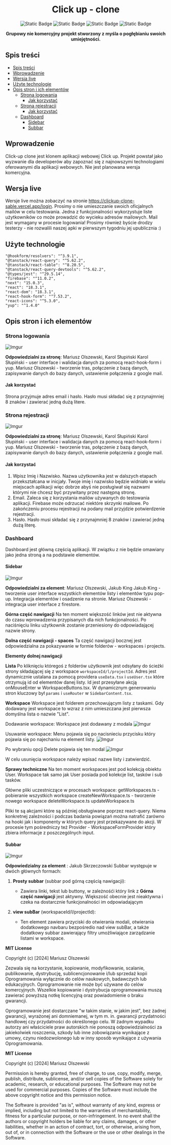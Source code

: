 <h1 align='center'>Click up - clone</h1>

<div align='center'>

![Static Badge](https://img.shields.io/badge/15.0.3-white?logo=nextdotjs&label=nextjs) ![Static Badge](https://img.shields.io/badge/5.62.2-red?logo=reactquery&logoColor=white&label=react-query) ![Static Badge](https://img.shields.io/badge/8.20.5-white?logo=reacttable&logoColor=white&label=react-table&labelColor=blue) ![Static Badge](https://img.shields.io/badge/11.0.2-white?logo=firebase&logoColor=white&label=firebase&labelColor=orange)

</div>

 <p align='center'>
<b >Grupowy nie komercyjny projekt stworzony z myśla o pogłębianiu swoich umiejętności.</b>
</p>

## Spis treści

- [Spis treści](#spis-treści)
- [Wprowadzenie](#wprowadzenie)
- [Wersja live](#wersja-live)
- [Użyte technologie](#użyte-technologie)
- [Opis stron i ich elementów](#opis-stron-i-ich-elementów)
  - [Strona logowania](#strona-logowania)
    - [Jak korzystać](#jak-korzystać)
  - [Strona rejestracji](#strona-rejestracji)
    - [Jak korzystać](#jak-korzystać-1)
  - [Dashboard](#dashboard)
    - [Sidebar](#sidebar)
    - [Subbar](#subbar)

## Wprowadzenie

Click-up clone jest klonem aplikacji webowej Click up. Projekt powstał jako wyzwanie dla developerów aby zapoznać się z najnowszymi technologiami oferowanymi dla aplikacji webowych. Nie jest planowana wersja komercyjna.

## Wersja live

Wersje live można zobaczyć na stronie https://clickup-clone-sable.vercel.app/login. Prosimy o nie umieszczanie swoich oficjalnych mailów w celu testowania. Jedna z funkcjonalności wykorzystuje liste użytkowników co może prowadzić do wycieku adresów mailowych. Mail jest wymagany w procesie logowania! Prosimy również byście drodzy testerzy - nie rozwalili naszej apki w pierwszym tygodniu jej upublicznia :)

## Użyte technologie

    "@hookform/resolvers": "^3.9.1",
    "@tanstack/react-query": "^5.62.2",
    "@tanstack/react-table": "^8.20.5",
    "@tanstack/react-query-devtools": "^5.62.2",
    "@types/jest": "^29.5.14",
    "firebase": "^11.0.2",
    "next": "15.0.3",
    "react": "18.3.1",
    "react-dom": "18.3.1",
    "react-hook-form": "^7.53.2",
    "react-icons": "^5.3.0",
    "yup": "^1.4.0"

## Opis stron i ich elementów

### Strona logowania

![Imgur](https://i.imgur.com/a/Xnu0dxu.png)

**Odpowiedzialni za stronę**: Mariusz Olszewski, Karol Słupiński
Karol Słupiński - user interface i walidacja danych za pomocą react-hook-form i yup.
Mariusz Olszewski - tworzenie tras, połączenie z bazą danych, zapisywanie danych do bazy danych, ustawienie połączenia z google mail.

#### Jak korzystać

Strona przyjmuje adres email i hasło. Hasło musi składać się z przynajmniej 8 znaków i zawierać jedną dużą litere.

### Strona rejestracji

![Imgur](https://imgur.com/jvoLAfP)

**Odpowiedzialni za stronę**: Mariusz Olszewski, Karol Słupiński
Karol Słupiński - user interface i walidacja danych za pomocą react-hook-form i yup.
Mariusz Olszewski - tworzenie tras, połączenie z bazą danych, zapisywanie danych do bazy danych, ustawienie połączenia z google mail.

#### Jak korzystać

1. Wpisz Imię i Nazwisko. Nazwa użytkownika jest w dalszych etapach przekształcana w inicjały. Twoje imię i nazwisko będzie widniało w wielu miejscach aplikacji więc dobrze abyś nie posługiwał się nazwami którymi nie chcesz być przywitany przez następną stronę.
2. Email. Zaleca się z korzystania mailów używanych do testowania aplikacji. Firebase może odrzucać niektóre skrzynki mailowe. Po zakończeniu procesu rejestracji na podany mail przyjdzie potwierdzenie rejestracji.
3. Hasło. Hasło musi składać się z przynajmniej 8 znaków i zawierać jedną dużą literę.

### Dashboard

Dashboard jest główną częścią aplikacji. W związku z nie będzie omawiany jako jedna stroną a na podstawie elementów.

#### Sidebar

![Imgur](https://imgur.com/OD7nvDG)

**Odpowiedzialni za element**: Mariusz Olszewski, Jakub King
Jakub King - tworzenie user interface wszystkich elementów listy i elementów typu pop-up. Integracja elementów i osadzenie na stronie.
Mariusz Olszewski - integracja user interface z firestore.

**Górna część nawigacji**
Na ten moment większość linków jest nie aktywna do czasu wprowadzenia przypisanych dla nich funkcjonalności. Po naciśnięciu linku użytkownik zostanie przeniesiony do odpowiadającej nazwie strony.

**Dolna część nawigacji - spaces**
Ta część nawigacji bocznej jest odpowiedzialna za pokazywanie w formie folderów - workspaces i projects.

**Elementy dolnej nawigacji**

**Lista**
Po kliknięciu któregoś z folderów użytkownik jest odsyłany do ścieżki strony składającej się z workspace `workspaceId/l/projectId`. Adres jest dynamicznie ustalana za pomocą providera `useData.tsx` i `useUser.tsx` które otrzymują id od elementów danej listy. Id jest przesyłane akcją onMouseEnter w WorkspaceButtons.tsx. W dynamicznym generowaniu stron kluczowy był `params` i `useRouter` w `SidebarContent.tsx`.

**Workspace**
Workspace jest folderem przechowującym listy z taskami. Gdy dodawany jest workspace to wzraz z nim umieszczana jest pierwsza domyślna lista o nazwie "List".

Dodawanie workspace:
Workspace jest dodawany z modala
![Imgur](https://imgur.com/zji5801)

Usuwanie workspace:
Menu pojawia się po nacisnieciu przycisku który pojawia się po najechaniu na element listy.
![Imgur](https://imgur.com/rRGAx47)

Po wybraniu opcji Delete pojawia się ten modal
![Imgur](https://imgur.com/DREFBXG)

W celu usunięcia workspace należy wpisać nazwe listy i zatwierdzić.

**Sprawy techniczne**
Na ten moment workspaces jest pod kolekcją obiektu User. Workspace tak samo jak User posiada pod kolekcje list, tasków i sub tasków.

Główne pliki uczestniczące w procesach workspace:
getWorkspaces.ts - pobieranie wszystkich workspace
createNewWorkspace.ts - tworzenie nowego workspace
deleteWorkspace.ts
updateWorkspace.ts

Pliki te są akcjami które są później obsługiwane poprzez react-query. Niema konkretnej zależności i podczas badania powiązań można natrafić zarówno na hooki jak i komponenty w których query jest przekazywane do akcji. W procesie tym pośredniczy też Provider - WorkspaceFormProvider który zbiera informacje z poszczególnych input.

#### Subbar

![Imgur](https://imgur.com/J3RQfdi)

**Odpowiedzialny za element** : Jakub Skrzeczowski
Subbar występuje w dwóch głównych formach:

1. **Prosty subbar** (subbar pod górną częścią nawigacji):

   - Zawiera linki, tekst lub buttony, w zależnośći który link z **Górna część nawigacji** jest aktywny. Większość obecnie jest nieaktywna i czeka na dostarcznie funkcjonalności im odpowiadającym

2. **view subBar** (workspaceId/l/projectId):
   - Ten element zawiera przyciski do otwierania modali, otwierania dodatkowego navbaru bezpośredio nad view subBar, a także dodatkowy subbar zawierający filtry umożliwiające zarządzanie listami w workspace.

**MIT License**

Copyright (c) [2024] Mariusz Olszewski

Zezwala się na korzystanie, kopiowanie, modyfikowanie, scalanie, publikowanie, dystrybucję, sublicencjonowanie i/lub sprzedaż kopii Oprogramowania wyłącznie do celów naukowych, badawczych lub edukacyjnych. Oprogramowanie nie może być używane do celów komercyjnych. Wszelkie kopiowanie i dystrybucja oprogramowania muszą zawierać powyższą notkę licencyjną oraz powiadomienie o braku gwarancji.

Oprogramowanie jest dostarczane "w takim stanie, w jakim jest", bez żadnej gwarancji, wyrażonej ani domniemanej, w tym m. in. gwarancji przydatności handlowej czy przydatności do określonego celu. W żadnym wypadku autorzy ani właściciele praw autorskich nie ponoszą odpowiedzialności za jakiekolwiek roszczenia, szkody lub inne zobowiązania wynikające z umowy, czynu niedozwolonego lub w inny sposób wynikające z używania Oprogramowania.

**MIT License**

Copyright (c) [2024] Mariusz Olszewski

Permission is hereby granted, free of charge, to use, copy, modify, merge, publish, distribute, sublicense, and/or sell copies of the Software solely for academic, research, or educational purposes. The Software may not be used for commercial purposes. Copies of the Software must include the above copyright notice and this permission notice.

The Software is provided "as is", without warranty of any kind, express or implied, including but not limited to the warranties of merchantability, fitness for a particular purpose, or non-infringement. In no event shall the authors or copyright holders be liable for any claims, damages, or other liabilities, whether in an action of contract, tort, or otherwise, arising from, out of, or in connection with the Software or the use or other dealings in the Software.
